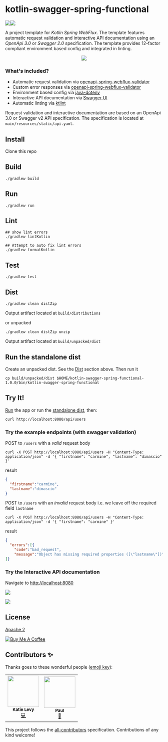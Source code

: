 # kotlin-swagger-spring-functional

![](https://travis-ci.org/cdimascio/kotlin-openapi-spring-functional-template.svg?branch=master)![](https://img.shields.io/badge/license-Apache%202.0-blue.svg)

A project template for *Kotlin Spring WebFlux*. The template features automatic request validation and interactive API documentation using an *OpenApi 3.0* or *Swagger 2.0* specification. The template provides 12-factor compliant environment based config and integrated in linting. 

<p align="center">
  <img src="https://raw.githubusercontent.com/cdimascio/kotlin-swagger-spring-functional-template/master/assets/logo.png" />
</p>

### What's included?
* Automatic request validation via [openapi-spring-webflux-validator](https://github.com/cdimascio/openapi-spring-webflux-validator)
* Custom error responses via [openapi-spring-webflux-validator](https://github.com/cdimascio/openapi-spring-webflux-validator)
* Environment based config via [java-dotenv](https://github.com/cdimascio/java-dotenv)
* Interactive API documentation via [Swagger UI](https://swagger.io/swagger-ui/)
* Automatic linting via [ktlint](ktlint.github.io)

Request validation and interactive documentation are based on an OpenApi 3.0 or Swagger v2 API specification. The specification is located at `main/resources/static/api.yaml`.

## Install

Clone this repo

## Build

```shell
./gradlew build
```

## Run

```shell
./gradlew run
```


## Lint

```shell
## show lint errors
./gradlew lintKotlin

## Attempt to auto fix lint errors
./gradlew formatKotlin
```


## Test

```shell
./gradlew test
```

## Dist

```shell
./gradlew clean distZip
```

Output artifact located at `build/distributions`

or unpacked

```shell
./gradlew clean distZip unzip
```

Output artifact located at `build/unpacked/dist`

## Run the standalone dist

Create an unpacked dist. See the [Dist](#dist) section above. Then run it

```shell
cp build/unpacked/dist $HOME/kotlin-swagger-spring-functional-1.0.0/bin/kotlin-swagger-spring-functional

```

## Try It!

[Run](#run) the app or run the [standalone dist](#run-the-standalone-dist), then:

```xml
curl http://localhost:8080/api/users
```

### Try the example endpoints (with swagger validation)

POST to `/users` with a *valid* request body

```shell
curl -X POST http://localhost:8080/api/users -H "Content-Type: application/json" -d '{ "firstname": "carmine", "lastname": "dimascio" }'    
```

result

```json
{
  "firstname":"carmine",
  "lastname":"dimascio"
}
```

POST to `/users` with an *invalid* request body i.e. we leave off the required field `lastname`

```shell
curl -X POST http://localhost:8080/api/users -H "Content-Type: application/json" -d '{ "firstname": "carmine" }'
```

result

```json
{
  "errors":[{
    "code":"bad_request",
    "message":"Object has missing required properties ([\"lastname\"])"}
]}
```

### Try the Interactive API documentation
 
Navigate to [http://localhost:8080](http://localhost:8080)

![](https://github.com/cdimascio/kotlin-swagger-spring-functional-template/blob/master/assets/swagger1.png?raw=true)

![](https://github.com/cdimascio/kotlin-swagger-spring-functional-template/blob/master/assets/swagger2.png?raw=true)

 
## License

[Apache 2](LICENSE)

<a href="https://www.buymeacoffee.com/m97tA5c" target="_blank"><img src="https://bmc-cdn.nyc3.digitaloceanspaces.com/BMC-button-images/custom_images/orange_img.png" alt="Buy Me A Coffee" style="height: auto !important;width: auto !important;" ></a>

## Contributors ✨

Thanks goes to these wonderful people ([emoji key](https://allcontributors.org/docs/en/emoji-key)):

<!-- ALL-CONTRIBUTORS-LIST:START - Do not remove or modify this section -->
<!-- prettier-ignore-start -->
<!-- markdownlint-disable -->
<table>
  <tr>
    <td align="center"><a href="https://github.com/katielevy1"><img src="https://avatars0.githubusercontent.com/u/8975181?v=4" width="100px;" alt=""/><br /><sub><b>Katie Levy</b></sub></a><br /><a href="https://github.com/cdimascio/kotlin-openapi-spring-functional-template/commits?author=katielevy1" title="Code">💻</a></td>
    <td align="center"><a href="https://about.me/naxa"><img src="https://avatars0.githubusercontent.com/u/3858548?v=4" width="100px;" alt=""/><br /><sub><b>Paul</b></sub></a><br /><a href="https://github.com/cdimascio/kotlin-openapi-spring-functional-template/commits?author=naXa777" title="Documentation">📖</a></td>
  </tr>
</table>

<!-- markdownlint-enable -->
<!-- prettier-ignore-end -->
<!-- ALL-CONTRIBUTORS-LIST:END -->

This project follows the [all-contributors](https://github.com/all-contributors/all-contributors) specification. Contributions of any kind welcome!
